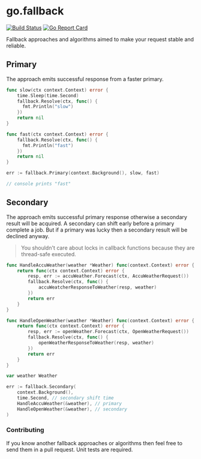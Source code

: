 # go.fallback

[![Build Status](https://travis-ci.org/regeda/go.failover.svg?branch=master)](https://travis-ci.org/regeda/go.failover)
[![Go Report Card](https://goreportcard.com/badge/github.com/regeda/go.failover)](https://goreportcard.com/report/github.com/regeda/go.failover)

Fallback approaches and algorithms aimed to make your request stable and reliable.

## Primary

The approach emits successful response from a faster primary.

```go
func slow(ctx context.Context) error {
    time.Sleep(time.Second)
    fallback.Resolve(ctx, func() {
      fmt.Println("slow")
    })
    return nil
}

func fast(ctx context.Context) error {
    fallback.Resolve(ctx, func() {
      fmt.Println("fast")
    })
    return nil
}

err := fallback.Primary(context.Background(), slow, fast)

// console prints "fast"
```

## Secondary

The approach emits successful primary response otherwise a secondary result will be acquired.
A secondary can shift early before a primary complete a job. But if a primary was lucky then a secondary result will be declined anyway.
> You shouldn't care about locks in callback functions because they are thread-safe executed.

```go
func HandleAccuWeather(weather *Weather) func(context.Context) error {
    return func(ctx context.Context) error {
        resp, err := accuWeather.Forecast(ctx, AccuWeatherRequest())
        fallback.Resolve(ctx, func() {
            accuWeatcherResponseToWeather(resp, weather)
        })
        return err
    }
}

func HandleOpenWeather(weather *Weather) func(context.Context) error {
    return func(ctx context.Context) error {
        resp, err := openWeather.Forecast(ctx, OpenWeatherRequest())
        fallback.Resolve(ctx, func() {
            openWeatherResponseToWeather(resp, weather)
        })
        return err
    }
}

var weather Weather

err := fallback.Secondary(
    context.Background(),
    time.Second, // secondary shift time
    HandleAccuWeather(&weather), // primary
    HandleOpenWeather(&weather), // secondary
)
```

### Contributing
If you know another fallback approaches or algorithms then feel free to send them in a pull request. Unit tests are required.
